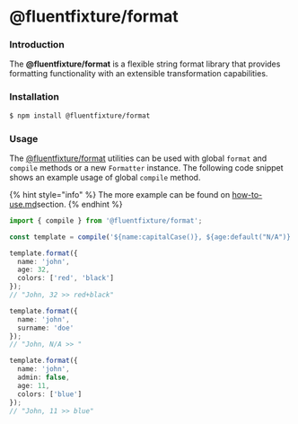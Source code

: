 # @fluentfixture/format

### Introduction

The **@fluentfixture/format** is a flexible string format library that provides formatting functionality with an extensible transformation capabilities.

### Installation

```bash
$ npm install @fluentfixture/format
```

### Usage

The [@fluentfixture/format](./) utilities can be used with global `format` and `compile` methods or a new `Formatter` instance. The following code snippet shows an example usage of global `compile` method.

{% hint style="info" %}
The more example can be found on [how-to-use.md](how-to-use.md "mention")section.
{% endhint %}

```typescript
import { compile } from '@fluentfixture/format';

const template = compile('${name:capitalCase()}, ${age:default("N/A")} >> ${colors:join("+")}');

template.format({
  name: 'john',
  age: 32,
  colors: ['red', 'black']
});
// "John, 32 >> red+black"

template.format({
  name: 'john',
  surname: 'doe'
});
// "John, N/A >> "  

template.format({
  name: 'john',
  admin: false,
  age: 11,
  colors: ['blue']
});
// "John, 11 >> blue"
```
